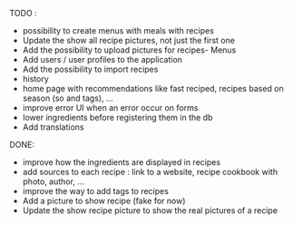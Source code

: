 TODO : 
- possibility to create menus with meals with recipes
- Update the show all recipe pictures, not just the first one
- Add the possibility to upload pictures for recipes- Menus
- Add users / user profiles to the application
- Add the possibility to import recipes
- history
- home page with recommendations like fast reciped, recipes based on season (so and tags), ...
- improve error UI when an error occur on forms
- lower ingredients before registering them in the db
- Add translations

DONE: 
- improve how the ingredients are displayed in recipes
- add sources to each recipe : link to a website, recipe cookbook with photo, author, ...
- improve the way to add tags to recipes
- Add a picture to show recipe (fake for now)
- Update the show recipe picture to show the real pictures of a recipe
